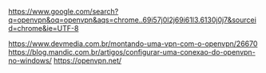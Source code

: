 

https://www.google.com/search?q=openvpn&oq=openvpn&aqs=chrome..69i57j0l2j69i61l3.6130j0j7&sourceid=chrome&ie=UTF-8

https://www.devmedia.com.br/montando-uma-vpn-com-o-openvpn/26670
https://blog.mandic.com.br/artigos/configurar-uma-conexao-do-openvpn-no-windows/
https://openvpn.net/

